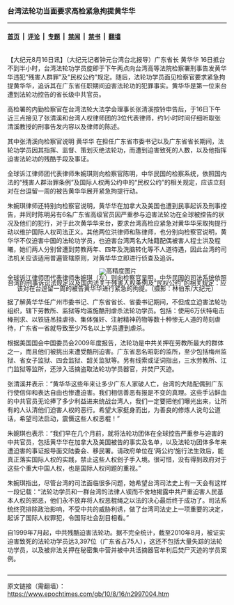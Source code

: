 ### 台湾法轮功当面要求高检紧急拘提黄华华

---

#### [首页](../../../..?n2997004) &nbsp;|&nbsp; [评论](../../../../../epoch-comment?n2997004) &nbsp;|&nbsp; [专题](../../../../../epoch-special?n2997004) &nbsp;|&nbsp; [禁闻](../../../../../epoch-news?n2997004) &nbsp;|&nbsp; [禁书](../../../../../books?n2997004) &nbsp;|&nbsp; [翻墙](https://github.com/gfw-breaker/nogfw/blob/master/README.md?n2997004)


<div class="column" id="artbody" itemprop="articleBody">
 <!-- article content begin -->
 <p>
  【大纪元8月16日讯】（大纪元记者钟元台湾台北报导）广东省长
  <ok href="https://www.epochtimes.com/gb/tag/%E9%BB%84%E5%8D%8E%E5%8D%8E.html">
   黄华华
  </ok>
  16日抵台不到半小时，台湾法轮功学员旋即于下午两点向台湾高等法院检察署刑事告发黄华华违犯“残害人群罪”及“民权公约”规定。随后，法轮功学员面见检察官要求紧急拘提黄华华，追诉其在广东省任职期间迫害法轮功的犯罪事实。黄华华是第一位来台遭到法轮功控告的省长级中共官员。
 </p>
 <p>
  高检署的内勤检察官在台湾法轮大法学会理事长张清溪按铃申告后，于16日下午近三点接见了张清溪和台湾人权律师团的3位代表律师，约1小时时间仔细听取张清溪教授的刑事告发内容以及律师的陈述。
 </p>
 <p>
  其中张清溪向检察官说明
  <ok href="https://www.epochtimes.com/gb/tag/%E9%BB%84%E5%8D%8E%E5%8D%8E.html">
   黄华华
  </ok>
  在担任广东省市委书记以及广东省省长期间，法轮功学员因其指挥、监督、策划灭绝法轮功，而遭到迫害致死的人数，以及他指挥迫害法轮功的残酷手段及事证。
 </p>
 <p>
  全球诉江律师团代表律师朱婉琪则向检察官陈明，中华民国的检察系统，依照国内法的“残害人群治罪条例”及国际人权两公约中的“民权公约”的相关规定，应该立刻对在台逗留一周的被告黄华华展开紧急拘提行动。
 </p>
 <p>
  朱婉琪律师还特别向检察官说明，黄华华在加拿大及美国也遭到民事起诉及刑事控告，并同时陈明另有6名广东省高级官员因严重参与迫害法轮功在全球被控告的状况及他们的犯行，对于此次黄华华来台，要求台湾高检应紧急对黄华华采取拘提行动以维护国际人权司法正义。其他两位洪律师和陈律师，也分别向检察官说明，黄华华不仅迫害中国的法轮功学员，也迫害台湾两名大陆籍配偶被害人程士洪及程曦，她们两人分别曾遭到劳教两年、四年及洗脑转化等不人道待遇，因此台湾的司法机关应该适用普遍管辖原则，对黄华华立即进行侦查及追诉。
 </p>
 <p>
  <!--image v 1.0-->
 </p>
 <div style="line-height: 90%; text-align: center;">
  <ok href=" https://i.epochtimes.com/assets/uploads/2016/04/1008160713501538-450x338.jpg" rel="noreferrer noopener" target="_blank">
   <img alt="" class="size-medium wp-image-7660840" src="https://i.epochtimes.com/assets/uploads/2016/04/1008160713501538-450x338.jpg" title=""/>
  </ok>
  <img alt="高精度图片" border="0" src="//www.epochtimes.com/images/highRes.jpg">
   <br/>
   <span class="bn12">
    全球诉江律师团代表律师朱婉琪（左）则向检察官呈明，中华民国的司法系统依照台湾的刑事诉讼法规定以及国内法关于残害人权条例及“民权公约”的相关规定：应该对在台逗留一周的被告黄华华进行紧急的拘提。（摄影：林伯东/大纪元）
   </span>
  </img>
 </div>
 <p>
  <!-- -->
 </p>
 <p>
  据了解黄华华任广州市委书记、广东省省长、省委书记期间，不但成立迫害法轮功组织，辖下劳教所、监狱等均滥施酷刑虐杀法轮功学员。包括：使用6万伏特电击棒刑求、以铁链吊挂虐待、集体强奸、注射精神药物等数十种惨无人道的苛刻虐待，广东省一省就导致至少75名以上学员遭到虐杀。
 </p>
 <p>
  根据美国国会中国委员会2009年度报告，法轮功是中共关押在劳教所最大的群体之一，而且他们被挑出来遭受酷刑迫害。广东省恶名昭彰的监所，至少包括梅州监狱、省女子监狱、四会监狱、韶关监狱等。另有线索或证词指出，三水劳教所、江门监狱等监所，还涉入活摘盗取法轮功学员器官，并焚尸灭迹。
 </p>
 <p>
  张清溪并表示：“黄华华这些年来让多少广东人家破人亡，台湾的大陆配偶到广东行使信仰和表达自由也惨遭迫害。我们相信善恶有报是不变的真理。这些手沾鲜血的中共官员无论捧了多少利益进来统战台湾人，我们一定要把他们曝光出来，让所有的人认清他们迫害人权的恶行。希望大家挺身而出，为善良的修炼人说句公道话，希望司法启动，震慑这些人权恶棍！”
 </p>
 <p>
  朱婉琪也表示：“我们早在几个月前，就将法轮功团体在全球控告严重参与迫害的中共官员，包括黄华华在加拿大及美国被告的事实及名单，以及法轮功团体多年来遭迫害的事证报导面交陆委会、移民署。请政府单位在‘两公约’施行法生效后，能真正落实国际人权的实践，禁止这些人权刽子手入境。很可惜，没有得到政府对于这些个重大中国人权，也是国际人权问题的重视。”
 </p>
 <p>
  朱婉琪指出，尽管台湾的司法面临很多问题，她希望台湾司法史上有一天会有这样一段记载：“法轮功学员和一群台湾的法律人锲而不舍地揭露中共严重迫害人民基本人权的邪恶，他们永不放弃将人权恶棍绳之以法的决心最后终于成功了。司法系统终究排除政治影响，不受中共的威胁利诱，做了台湾司法史上一项重要的决定，起诉了国际人权罪犯，令国际社会刮目相看。”
 </p>
 <p>
  自1999年7月起，中共残酷迫害法轮功。据不完全统计，截至2010年8月，被证实迫害致死的法轮功学员达3,397位（广东省占75人），这还不包括大量失踪的法轮功学员，以及被非法关押在秘密集中营并被中共活摘器官牟利后焚尸灭迹的学员案例。
  <font color="#ffffff">
   (http://www.dajiyuan.com)
  </font>
 </p>
 <!-- article content end -->
</div>


---

原文链接（需翻墙）：https://www.epochtimes.com/gb/10/8/16/n2997004.htm